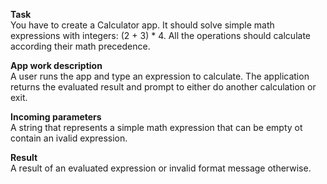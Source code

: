 **Task**  
You have to create a Calculator app. It should solve simple math expressions with integers:
(2 + 3) * 4. All the operations should calculate according their math precedence.

**App work description**  
A user runs the app and type an expression to calculate. The application returns the evaluated 
result and prompt to either do another calculation or exit. 
 
**Incoming parameters**  
A string that represents a simple math expression that can be empty ot contain an ivalid expression.

**Result**  
A result of an evaluated expression or invalid format message otherwise.